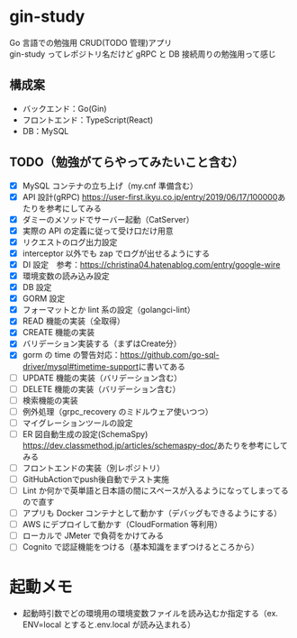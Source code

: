 # gin-study

Go 言語での勉強用 CRUD(TODO 管理)アプリ  
gin-study ってレポジトリ名だけど gRPC と DB 接続周りの勉強用って感じ

## 構成案

- バックエンド：Go(Gin)
- フロントエンド：TypeScript(React)
- DB：MySQL

## TODO（勉強がてらやってみたいこと含む）

- [x] MySQL コンテナの立ち上げ（my.cnf 準備含む）
- [x] API 設計(gRPC) <https://user-first.ikyu.co.jp/entry/2019/06/17/100000>あたりを参考にしてみる
- [x] ダミーのメソッドでサーバー起動（CatServer）
- [x] 実際の API の定義に従って受け口だけ用意
- [x] リクエストのログ出力設定
- [x] interceptor 以外でも zap でログが出せるようにする
- [x] DI 設定　参考：<https://christina04.hatenablog.com/entry/google-wire>
- [x] 環境変数の読み込み設定
- [x] DB 設定
- [x] GORM 設定
- [x] フォーマットとか lint 系の設定（golangci-lint）
- [x] READ 機能の実装（全取得）
- [x] CREATE 機能の実装
- [x] バリデーション実装する（まずはCreate分）
- [x] gorm の time の警告対応：<https://github.com/go-sql-driver/mysql#timetime-support>に書いてある
- [ ] UPDATE 機能の実装（バリデーション含む）
- [ ] DELETE 機能の実装（バリデーション含む）
- [ ] 検索機能の実装
- [ ] 例外処理（grpc_recovery のミドルウェア使いつつ）
- [ ] マイグレーションツールの設定
- [ ] ER 図自動生成の設定(SchemaSpy) <https://dev.classmethod.jp/articles/schemaspy-doc/>あたりを参考にしてみる
- [ ] フロントエンドの実装（別レポジトリ）
- [ ] GitHubActionでpush後自動でテスト実施
- [ ] Lint か何かで英単語と日本語の間にスペースが入るようになってしまってるので直す
- [ ] アプリも Docker コンテナとして動かす（デバッグもできるようにする）
- [ ] AWS にデプロイして動かす（CloudFormation 等利用）
- [ ] ローカルで JMeter で負荷をかけてみる
- [ ] Cognito で認証機能をつける（基本知識をまずつけるところから）

# 起動メモ

- 起動時引数でどの環境用の環境変数ファイルを読み込むか指定する（ex. ENV=local とすると.env.local が読み込まれる）
